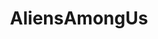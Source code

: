 ---
title: AliensAmongUs
crosslinks:
- livven
- youtubefactsbot
- anti_gif_bot
- aliens
- u_imguralbumbot
- gifs
- WTF
- videos
- uncannyvalley
- delusionalartists
- EBEs
- whynot
- TopMindsOfYoutube
- sports
- UNBGBBIIVCHIDCTIICBG
- explainlikeimfive
- nba
- Thetruthishere
- facingtheirparenting
- BetterEveryLoop
---